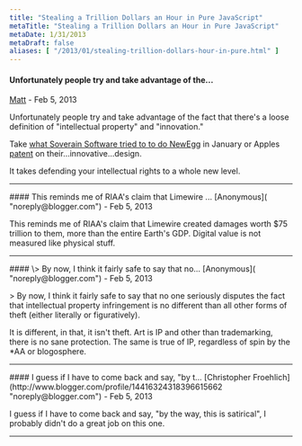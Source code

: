 ```yaml
---
title: "Stealing a Trillion Dollars an Hour in Pure JavaScript"
metaTitle: "Stealing a Trillion Dollars an Hour in Pure JavaScript"
metaDate: 1/31/2013
metaDraft: false
aliases: [ "/2013/01/stealing-trillion-dollars-hour-in-pure.html" ]
---
```


#### Unfortunately people try and take advantage of the...
[Matt](http://www.blogger.com/profile/04432686172538499771 "noreply@blogger.com") - <time datetime="2013-02-01T09:01:57.234-06:00">Feb 5, 2013</time>

Unfortunately people try and take advantage of the fact that there's a loose definition of "intellectual property" and "innovation."  
  
Take [what Soverain Software tried to to do NewEgg](http://www.pcmag.com/article2/0,2817,2414778,00.asp) in January or Apples [patent](http://www.wired.com/gadgetlab/2012/06/apple-patents-the-macbook-airs-wedge-design-bad-news-for-ultrabook-makers/) on their...innovative...design.  
  
It takes defending your intellectual rights to a whole new level.
<hr />
#### This reminds me of RIAA's claim that Limewire ...
[Anonymous]( "noreply@blogger.com") - <time datetime="2013-02-01T12:26:00.060-06:00">Feb 5, 2013</time>

This reminds me of RIAA's claim that Limewire created damages worth $75 trillion to them, more than the entire Earth's GDP. Digital value is not measured like physical stuff.
<hr />
#### \> By now, I think it fairly safe to say that no...
[Anonymous]( "noreply@blogger.com") - <time datetime="2013-02-01T13:20:06.714-06:00">Feb 5, 2013</time>

\> By now, I think it fairly safe to say that no one seriously disputes the fact that intellectual property infringement is no different than all other forms of theft (either literally or figuratively).  
  
It is different, in that, it isn't theft. Art is IP and other than trademarking, there is no sane protection. The same is true of IP, regardless of spin by the \*AA or blogosphere.
<hr />
#### I guess if I have to come back and say, "by t...
[Christopher Froehlich](http://www.blogger.com/profile/14416324318396615662 "noreply@blogger.com") - <time datetime="2013-02-01T18:54:54.540-06:00">Feb 5, 2013</time>

I guess if I have to come back and say, "by the way, this is satirical", I probably didn't do a great job on this one.
<hr />
